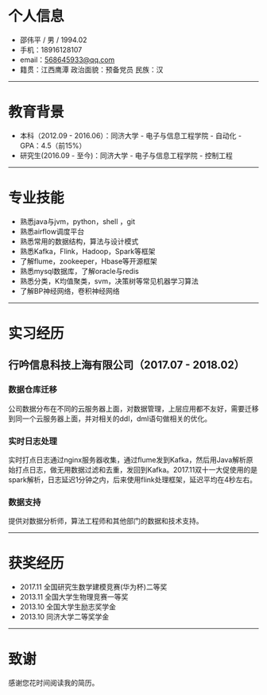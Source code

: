 # 个人信息
- 邵伟平 / 男 / 1994.02
- 手机：18916128107
- email：568645933@qq.com
- 籍贯：江西鹰潭 政治面貌：预备党员 民族：汉

---

# 教育背景
- 本科（2012.09 - 2016.06）：同济大学 - 电子与信息工程学院 - 自动化 - GPA：4.5（前15%）
- 研究生(2016.09 - 至今)：同济大学 - 电子与信息工程学院 - 控制工程

---

# 专业技能
- 熟悉java与jvm，python，shell ，git
- 熟悉airflow调度平台
- 熟悉常用的数据结构，算法与设计模式
- 熟悉Kafka，Flink，Hadoop，Spark等框架
- 了解flume，zookeeper，Hbase等开源框架
- 熟悉mysql数据库，了解oracle与redis
- 熟悉分类，K均值聚类，svm，决策树等常见机器学习算法
- 了解BP神经网络，卷积神经网络

---

# 实习经历

## 行吟信息科技上海有限公司（2017.07 - 2018.02）

### 数据仓库迁移
公司数据分布在不同的云服务器上面，对数据管理，上层应用都不友好，需要迁移到同一个云服务器上面，并对相关的ddl，dml语句做相关的优化。

### 实时日志处理
实时打点日志通过nginx服务器收集，通过flume发到Kafka，然后用Java解析原始打点日志，做无用数据过滤和去重，发回到Kafka。2017.11双十一大促使用的是spark解析，日志延迟1分钟之内，后来使用flink处理框架，延迟平均在4秒左右。

### 数据支持
提供对数据分析师，算法工程师和其他部门的数据和技术支持。

---

# 获奖经历
- 2017.11 全国研究生数学建模竞赛(华为杯)二等奖
- 2013.11 全国大学生物理竞赛一等奖
- 2013.10 全国大学生励志奖学金
- 2013.10 同济大学二等奖学金

---

# 致谢
感谢您花时间阅读我的简历。